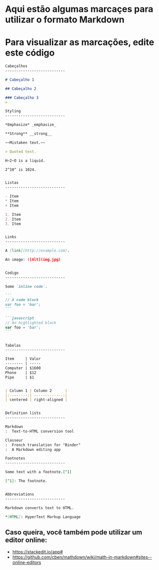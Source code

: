 # Aqui estão algumas marcaçes para utilizar o formato Markdown
# Para visualizar as marcações, edite este código
````markdown
Cabeçalhos
---------------------------

# Cabeçalho 1

## Cabeçalho 2

### Cabeçalho 3
>

Styling
---------------------------

*Emphasize* _emphasize_

**Strong** __strong__

~~Mistaken text.~~

> Quoted text.

H~2~O is a liquid.

2^10^ is 1024.


Listas
---------------------------

- Item
* Item
+ Item

1. Item
2. Item
3. Item


Links
---------------------------

A [link](http://example.com).

An image: ![Alt](img.jpg)


Codigo
---------------------------

Some `inline code`.

```
// A code block
var foo = 'bar';
```

```javascript
// An highlighted block
var foo = 'bar';
```


Tabelas
---------------------------

Item     | Valor
-------- | -----
Computer | $1600
Phone    | $12
Pipe     | $1


| Column 1 | Column 2      |
|:--------:| -------------:|
| centered | right-aligned |


Definition lists
---------------------------

Markdown
:  Text-to-HTML conversion tool

Classeur
:  French translation for "Binder"
:  A Markdown editing app

Footnotes
---------------------------

Some text with a footnote.[^1]

[^1]: The footnote.


Abbreviations
---------------------------

Markdown converts text to HTML.

*[HTML]: HyperText Markup Language
````
## Caso queira, você também pode utilizar um editor online:
- https://stackedit.io/app#
- https://github.com/cben/mathdown/wiki/math-in-markdown#sites--online-editors
